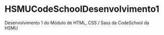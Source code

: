 # HSMUCodeSchoolDesenvolvimento1
Desenvolvimento 1 do Módulo de HTML, CSS / Sass da CodeSchool da HSMU

